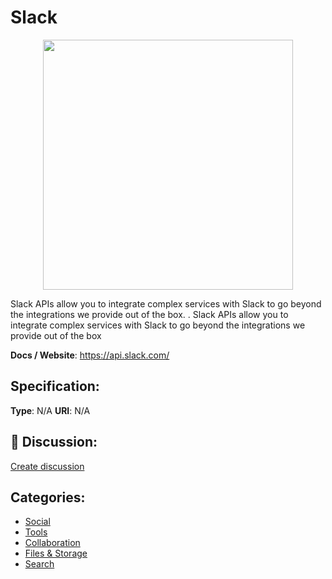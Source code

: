 # Slack
<p align="center">
    <img width="400" src="https://raw.githubusercontent.com/apis-list/apis-list/main/apis/slack/logo_256x256.png" />
</p>

Slack APIs allow you to integrate complex services with Slack to go beyond the integrations we provide out of the box. . Slack APIs allow you to integrate complex services with Slack to go beyond the integrations we provide out of the box

**Docs / Website**: https://api.slack.com/

## Specification:
**Type**:  N/A 
**URI**:  N/A 

## 💬 Discussion:
[Create discussion](https://github.com/apis-list/apis-list/discussions/new)

## Categories:
- [Social](https://github.com/apis-list/apis-list#social)
- [Tools](https://github.com/apis-list/apis-list#tools)
- [Collaboration](https://github.com/apis-list/apis-list#collaboration)
- [Files & Storage](https://github.com/apis-list/apis-list#files-and-storage)
- [Search](https://github.com/apis-list/apis-list#search)



